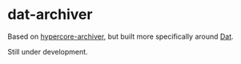 # dat-archiver

Based on [hypercore-archiver](https://github.com/mafintosh/hypercore-archiver), but built more specifically around [Dat](https://datproject.org/).

Still under development.